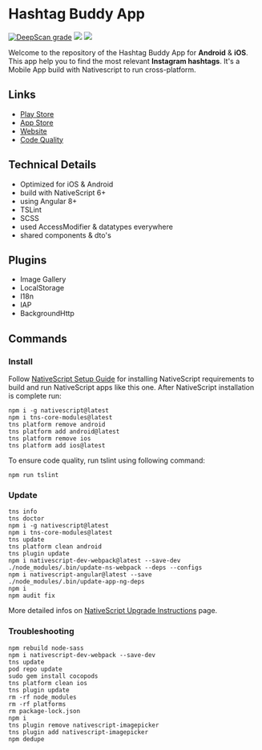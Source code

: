 # Hashtag Buddy App

[![DeepScan grade](https://deepscan.io/api/teams/4787/projects/6535/branches/55183/badge/grade.svg)](https://deepscan.io/dashboard#view=project&tid=4787&pid=6535&bid=55183)
[![](https://github.com/dariodomide/instaq-app/workflows/TSLint/badge.svg)](https://github.com/DarioDomiDE/instaq-app/actions?query=workflow%3ATSLint)
[![](https://github.com/dariodomide/instaq-app/workflows/NativeScript%20Build%20Android/badge.svg)](https://github.com/DarioDomiDE/instaq-app/actions?query=workflow%3A%22NativeScript+Build+Android%22)

Welcome to the repository of the Hashtag Buddy App for **Android** & **iOS**. This app help you to find the most relevant **Instagram hashtags**. It's a Mobile App build with Nativescript to run cross-platform.

## Links 
  * [Play Store](https://play.google.com/store/apps/details?id=com.hashtagbuddy.instagramtipstricks)
  * [App Store](https://apps.apple.com/app/hashtag-buddy/id1504694810)
  * [Website](https://hashtagbuddy.app)
  * [Code Quality](https://sonarcloud.io/dashboard?id=DarioDomiDE_hashtag-buddy-app)

## Technical Details

  * Optimized for iOS & Android
  * build with NativeScript 6+
  * using Angular 8+
  * TSLint
  * SCSS
  * used AccessModifier & datatypes everywhere
  * shared components & dto's
  
## Plugins
  * Image Gallery
  * LocalStorage
  * I18n
  * IAP
  * BackgroundHttp

## Commands

### Install

Follow [NativeScript Setup Guide](https://docs.nativescript.org/start/ns-setup-win) for installing NativeScript requirements to build and run NativeScript apps like this one. After NativeScript installation is complete run:

```
npm i -g nativescript@latest
npm i tns-core-modules@latest
tns platform remove android
tns platform add android@latest
tns platform remove ios
tns platform add ios@latest
```

To ensure code quality, run tslint using following command:

```
npm run tslint
```

### Update

```
tns info
tns doctor
npm i -g nativescript@latest
npm i tns-core-modules@latest
tns update
tns platform clean android
tns plugin update
npm i nativescript-dev-webpack@latest --save-dev
./node_modules/.bin/update-ns-webpack --deps --configs
npm i nativescript-angular@latest --save
./node_modules/.bin/update-app-ng-deps
npm i
npm audit fix
```
More detailed infos on [NativeScript Upgrade Instructions](https://docs.nativescript.org/releases/upgrade-instructions) page.

### Troubleshooting

```
npm rebuild node-sass
npm i nativescript-dev-webpack --save-dev
tns update
pod repo update
sudo gem install cocopods
tns platform clean ios
tns plugin update
rm -rf node_modules
rm -rf platforms
rm package-lock.json
npm i
tns plugin remove nativescript-imagepicker
tns plugin add nativescript-imagepicker
npm dedupe
```
